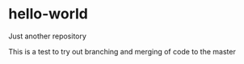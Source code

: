 # hello-world
Just another repository

This is a test to try out branching and merging of code to the master
